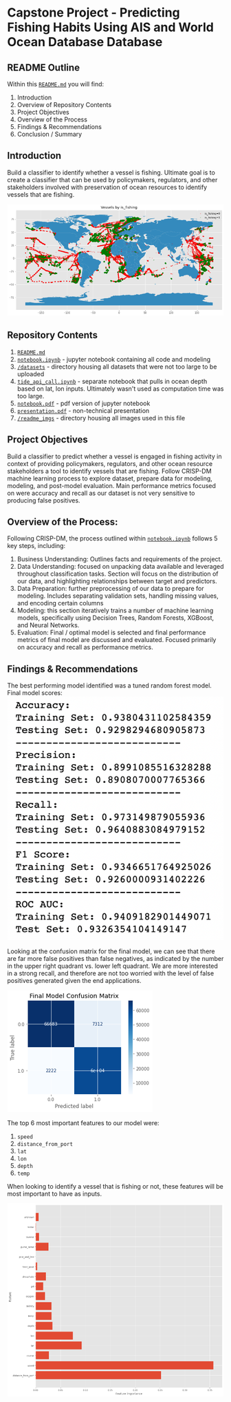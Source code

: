 # Capstone Project - Predicting Fishing Habits Using AIS and World Ocean Database Database
## README Outline
Within this [`README.md`](/README.md) you will find:
1. Introduction
2. Overview of Repository Contents
3. Project Objectives
4. Overview of the Process
5. Findings & Recommendations   
6. Conclusion / Summary

## Introduction
Build a classifier to identify whether a vessel is fishing.  Ultimate goal is to create a classifier that can be used by policymakers, regulators, and other stakeholders involved with preservation of ocean resources to identify vessels that are fishing.  

![`Vessels Plotted by Label`](/readme_imgs/map.png)

## Repository Contents
1. [`README.md`](/README.md)
2. [`notebook.ipynb`](/notebook.ipynb) - jupyter notebook containing all code and modeling
3. [`/datasets`](/datasets) - directory housing all datasets that were not too large to be uploaded
4. [`tide_api_call.ipynb`](/tide_api_call.ipynb) - separate notebook that pulls in ocean depth based on lat, lon inputs.  Ultimately wasn't used as computation time was too large.
5. [`notebook.pdf`](/notebook.pdf) - pdf version of jupyter notebook
6. [`presentation.pdf`](/presentation.pdf) - non-technical presentation
7. [`/readme_imgs`](/readme_imgs) - directory housing all images used in this file

## Project Objectives
Build a classifier to predict whether a vessel is engaged in fishing activity in context of providing policymakers, regulators, and other ocean resource stakeholders a tool to identify vessels that are fishing.  Follow CRISP-DM machine learning process to explore dataset, prepare data for modeling, modeling, and post-model evaluation. Main performance metrics focused on were accuracy and recall as our dataset is not very sensitive to producing false positives.

## Overview of the Process:
Following CRISP-DM, the process outlined within [`notebook.ipynb`](/notebook.ipynb) follows 5 key steps, including:
1. Business Understanding: Outlines facts and requirements of the project.
2. Data Understanding: focused on unpacking data available and leveraged throughout classification tasks. Section will focus on the distribution of our data, and highlighting relationships between target and predictors.
3. Data Preparation: further preprocessing of our data to prepare for modeling.  Includes separating validation sets, handling missing values, and encoding certain columns
4. Modeling: this section iteratively trains a number of machine learning models, specifically using Decision Trees, Random Forests, XGBoost, and Neural Networks.
5. Evaluation: Final / optimal model is selected and final performance metrics of final model are discussed and evaluated.  Focused primarily on accuracy and recall as performance metrics.

## Findings & Recommendations
The best performing model identified was a tuned random forest model.  Final model scores:
![`Scores`](/readme_imgs/scores.png)

Looking at the confusion matrix for the final model, we can see that there are far more false positives than false negatives, as indicated by the number in the upper right quadrant vs. lower left quadrant. We are more interested in a strong recall, and therefore are not too worried with the level of false positives generated given the end applications.

![`matrix`](/readme_imgs/matrix.png)



The top 6 most important features to our model were:
1. `speed`
2. `distance_from_port`
3. `lat`
4. `lon`
5. `depth`
6. `temp`

When looking to identify a vessel that is fishing or not, these features will be most important to have as inputs.

![`features`](/readme_imgs/features.png)
